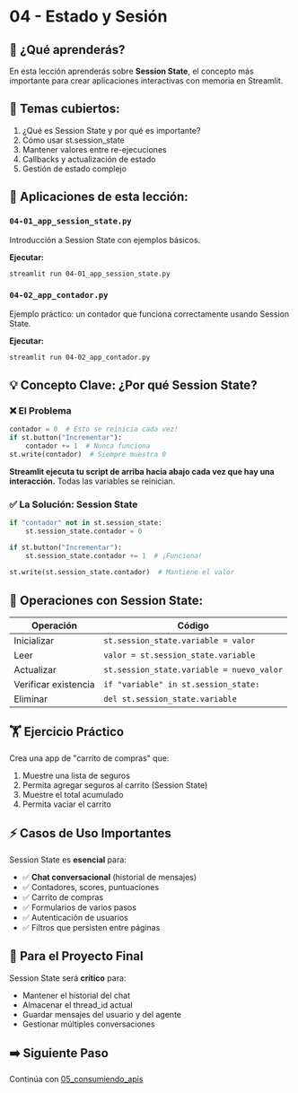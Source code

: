 # 04 - Estado y Sesión

## 📖 ¿Qué aprenderás?

En esta lección aprenderás sobre **Session State**, el concepto más importante para crear aplicaciones interactivas con memoria en Streamlit.

## 🎯 Temas cubiertos:

1. ¿Qué es Session State y por qué es importante?
2. Cómo usar st.session_state
3. Mantener valores entre re-ejecuciones
4. Callbacks y actualización de estado
5. Gestión de estado complejo

## 📝 Aplicaciones de esta lección:

### `04-01_app_session_state.py`
Introducción a Session State con ejemplos básicos.

**Ejecutar:**
```bash
streamlit run 04-01_app_session_state.py
```

### `04-02_app_contador.py`
Ejemplo práctico: un contador que funciona correctamente usando Session State.

**Ejecutar:**
```bash
streamlit run 04-02_app_contador.py
```

## 💡 Concepto Clave: ¿Por qué Session State?

### ❌ El Problema
```python
contador = 0  # Esto se reinicia cada vez!
if st.button("Incrementar"):
    contador += 1  # Nunca funciona
st.write(contador)  # Siempre muestra 0
```

**Streamlit ejecuta tu script de arriba hacia abajo cada vez que hay una interacción.**
Todas las variables se reinician.

### ✅ La Solución: Session State
```python
if "contador" not in st.session_state:
    st.session_state.contador = 0

if st.button("Incrementar"):
    st.session_state.contador += 1  # ¡Funciona!
    
st.write(st.session_state.contador)  # Mantiene el valor
```

## 🎨 Operaciones con Session State:

| Operación | Código |
|-----------|--------|
| Inicializar | `st.session_state.variable = valor` |
| Leer | `valor = st.session_state.variable` |
| Actualizar | `st.session_state.variable = nuevo_valor` |
| Verificar existencia | `if "variable" in st.session_state:` |
| Eliminar | `del st.session_state.variable` |

## 🏋️ Ejercicio Práctico

Crea una app de "carrito de compras" que:

1. Muestre una lista de seguros
2. Permita agregar seguros al carrito (Session State)
3. Muestre el total acumulado
4. Permita vaciar el carrito

## ⚡ Casos de Uso Importantes

Session State es **esencial** para:

- ✅ **Chat conversacional** (historial de mensajes)
- ✅ Contadores, scores, puntuaciones
- ✅ Carrito de compras
- ✅ Formularios de varios pasos
- ✅ Autenticación de usuarios
- ✅ Filtros que persisten entre páginas

## 🎯 Para el Proyecto Final

Session State será **crítico** para:
- Mantener el historial del chat
- Almacenar el thread_id actual
- Guardar mensajes del usuario y del agente
- Gestionar múltiples conversaciones

## ➡️ Siguiente Paso

Continúa con [05_consumiendo_apis](../05_consumiendo_apis/)
